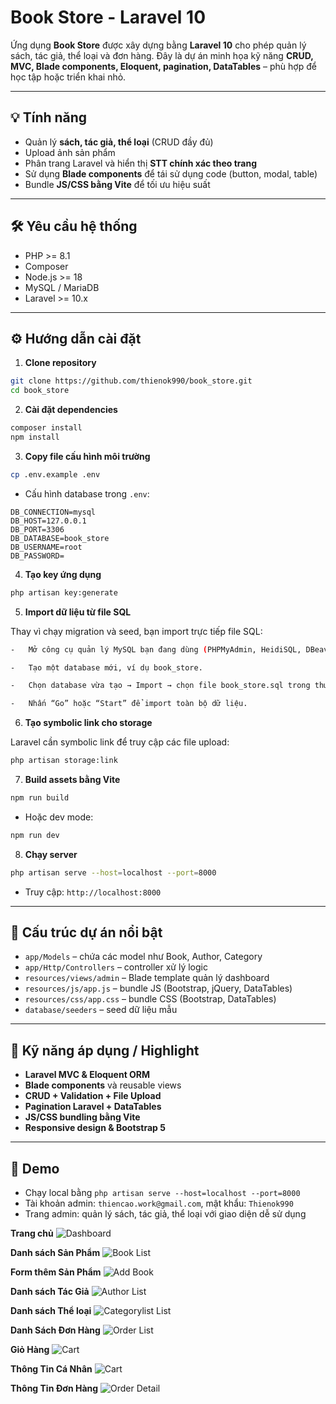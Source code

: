 # Book Store - Laravel 10

Ứng dụng **Book Store** được xây dựng bằng **Laravel 10** cho phép quản lý sách, tác giả, thể loại và đơn hàng. Đây là dự án minh họa kỹ năng **CRUD, MVC, Blade components, Eloquent, pagination, DataTables** – phù hợp để học tập hoặc triển khai nhỏ.

---

## 💡 Tính năng

-   Quản lý **sách, tác giả, thể loại** (CRUD đầy đủ)
-   Upload ảnh sản phẩm
-   Phân trang Laravel và hiển thị **STT chính xác theo trang**
-   Sử dụng **Blade components** để tái sử dụng code (button, modal, table)
-   Bundle **JS/CSS bằng Vite** để tối ưu hiệu suất

---

## 🛠️ Yêu cầu hệ thống

-   PHP >= 8.1
-   Composer
-   Node.js >= 18
-   MySQL / MariaDB
-   Laravel >= 10.x

---

## ⚙️ Hướng dẫn cài đặt

1. **Clone repository**

```bash
git clone https://github.com/thienok990/book_store.git
cd book_store
```

2. **Cài đặt dependencies**

```bash
composer install
npm install
```

3. **Copy file cấu hình môi trường**

```bash
cp .env.example .env
```

-   Cấu hình database trong `.env`:

```
DB_CONNECTION=mysql
DB_HOST=127.0.0.1
DB_PORT=3306
DB_DATABASE=book_store
DB_USERNAME=root
DB_PASSWORD=
```

4. **Tạo key ứng dụng**

```bash
php artisan key:generate
```

5. **Import dữ liệu từ file SQL**

Thay vì chạy migration và seed, bạn import trực tiếp file SQL:
```bash
-   Mở công cụ quản lý MySQL bạn đang dùng (PHPMyAdmin, HeidiSQL, DBeaver…).

-   Tạo một database mới, ví dụ book_store.

-   Chọn database vừa tạo → Import → chọn file book_store.sql trong thư mục database.

-   Nhấn “Go” hoặc “Start” để import toàn bộ dữ liệu.
```

6. **Tạo symbolic link cho storage**

Laravel cần symbolic link để truy cập các file upload:

```bash
php artisan storage:link
```
7. **Build assets bằng Vite**

```bash
npm run build
```

-   Hoặc dev mode:

```bash
npm run dev
```

8. **Chạy server**

```bash
php artisan serve --host=localhost --port=8000
```

-   Truy cập: `http://localhost:8000`

---

## 📂 Cấu trúc dự án nổi bật

-   `app/Models` – chứa các model như Book, Author, Category
-   `app/Http/Controllers` – controller xử lý logic
-   `resources/views/admin` – Blade template quản lý dashboard
-   `resources/js/app.js` – bundle JS (Bootstrap, jQuery, DataTables)
-   `resources/css/app.css` – bundle CSS (Bootstrap, DataTables)
-   `database/seeders` – seed dữ liệu mẫu

---

## 🌟 Kỹ năng áp dụng / Highlight

-   **Laravel MVC & Eloquent ORM**
-   **Blade components** và reusable views
-   **CRUD + Validation + File Upload**
-   **Pagination Laravel + DataTables**
-   **JS/CSS bundling bằng Vite**
-   **Responsive design & Bootstrap 5**

---

## 🚀 Demo

-   Chạy local bằng `php artisan serve --host=localhost --port=8000`
-   Tài khoản admin: `thiencao.work@gmail.com`, mật khẩu: `Thienok990`
-   Trang admin: quản lý sách, tác giả, thể loại với giao diện dễ sử dụng


**Trang chủ**
![Dashboard](public/screenshots/index.jpeg)

**Danh sách Sản Phẩm**
![Book List](public/screenshots/products_list.jpeg)

**Form thêm Sản Phẩm**
![Add Book](public/screenshots/form_create_product.jpeg)

**Danh sách Tác Giả**
![Author List](public/screenshots/author_list.jpeg)

**Danh sách Thể loại**
![Categorylist List](public/screenshots/category_list.jpeg)

**Danh Sách Đơn Hàng**
![Order List](public/screenshots/orders.jpeg)

**Giỏ Hàng**
![Cart](public/screenshots/cart.jpeg)

**Thông Tin Cá Nhân**
![Cart](public/screenshots/personal_info.jpeg)

**Thông Tin Đơn Hàng**
![Order Detail](public/screenshots/order_detail.jpeg)
